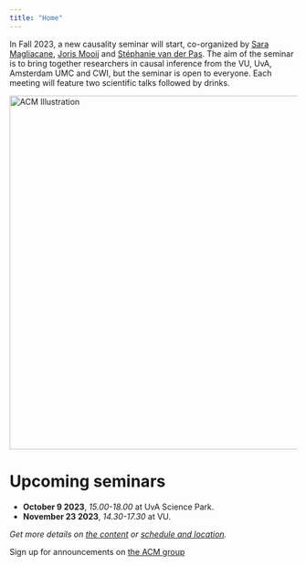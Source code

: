 ```yaml
---
title: "Home"
---
```


In Fall 2023, a new causality seminar will start, co-organized by [Sara Magliacane](https://saramagliacane.github.io/), [Joris Mooij](https://staff.fnwi.uva.nl/j.m.mooij/) and [Stéphanie van der Pas](https://www.stephanievanderpas.nl/). The aim of the seminar is to bring together researchers in causal inference from the VU, UvA, Amsterdam UMC and CWI, but the seminar is open to everyone. Each meeting will feature two scientific talks followed by drinks.

<img src="ACM_logo.png" alt="ACM Illustration" width="620px"/>

# Upcoming seminars

* **October 9 2023**, *15.00-18.00* at UvA Science Park.
* **November 23 2023**, *14.30-17.30* at VU.

*Get more details on [the content](about) or [schedule and location](dates).*



Sign up for announcements on <a href="https://groups.google.com/g/amsterdamcausalitymeeting/about">the ACM group</a>
